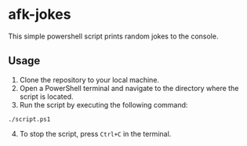 # afk-jokes
This simple powershell script prints random jokes to the console.
## Usage
1. Clone the repository to your local machine.
2. Open a PowerShell terminal and navigate to the directory where the script is located.
3. Run the script by executing the following command:
```
./script.ps1
```
4. To stop the script, press `Ctrl+C` in the terminal.
